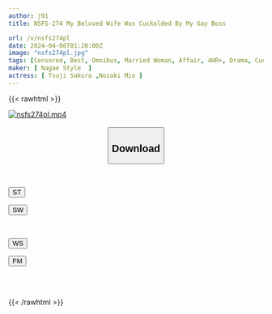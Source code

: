 ```yaml
---
author: j91
title: NSFS-274 My Beloved Wife Was Cuckolded By My Gay Boss

url: /v/nsfs274pl
date: 2024-04-06T01:20:00Z
image: "nsfs274pl.jpg"
tags: [Censored, Best, Omnibus, Married Woman, Affair, 4HR+, Drama, Cuckold	]
maker: [ Nagae Style  ]
actress: [ Tsuji Sakura ,Nozaki Mio ]
---
```



{{< rawhtml >}}

<div class="video" data-videoid="4DGYp6w2mVcK048">
    <a href="javascript:;">
        <img src="/v/nsfs274pl/nsfs274pl.jpg" width="WIDTH" height="HEIGHT" alt="nsfs274pl.mp4" loading="lazy">
    </a>
</div>

<script type="text/javascript" src="https://j91.asia/asset/on-demand-st.js"></script>

<br>
  <link rel="stylesheet" href="https://j91.asia/asset/bs5.css">
  
  <center>
  <button class="btn btn-primary" type="button" data-bs-toggle="collapse" data-bs-target=".multi-collapse" aria-expanded="false" aria-controls="multiCollapseExample1 multiCollapseExample2"><h2>Download</h2></button></center>
</p>
<div class="row">
  <div class="col">
    <div class="collapse multi-collapse" id="multiCollapseExample1">
      <div class="card card-body">
	      	      <br>
<div class="buttons">  
<p><a href="https://streamtape.to/v/4DGYp6w2mVcK048" target="_blank"><button class="btn-hover color-3"><i class="fa fa-download"></i> ST</button></a></p>
<p><a href="https://asnwish.com/ji6k87as7bee" target="_blank"><button class="btn-hover color-2"><i class="fa fa-download"></i> SW</button></a></p></div>
    </div>
  </div>
</div>
  <div class="col">
    <div class="collapse multi-collapse" id="multiCollapseExample2">
      <div class="card card-body">
	      <br>
<div class="buttons">
<p><a href="https://wolfstream.tv/lhipx6qvkadj"><button class="btn-hover color-9"><i class="fa fa-download"></i> WS</button></a></p>
<p><a href="https://filemoon.sx/d/jfl6aqij2oab"><button class="btn-hover color-8"><i class="fa fa-download"></i> FM</button></a></p></div>
<br><br>
      </div>
    </div>
  </div>
</div>

{{< /rawhtml >}}